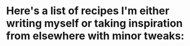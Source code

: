 # Here's a list of recipes I'm either writing myself or taking inspiration from elsewhere with minor tweaks:
